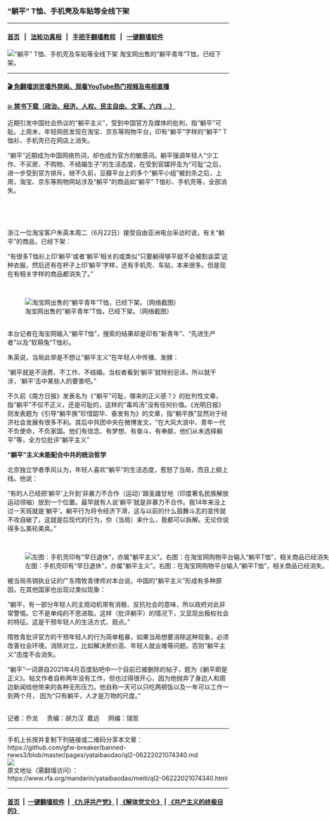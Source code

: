 ### “躺平” T恤、手机壳及车贴等全线下架
------------------------

#### [首页](https://github.com/gfw-breaker/banned-news3/blob/master/README.md) &nbsp;&nbsp;|&nbsp;&nbsp; [法轮功真相](https://github.com/begood0513/basic/blob/master/README.md)  &nbsp;&nbsp;|&nbsp;&nbsp; [手把手翻墙教程](https://github.com/gfw-breaker/guides/wiki)  &nbsp;&nbsp;|&nbsp;&nbsp; [一键翻墙软件](https://github.com/gfw-breaker/nogfw/blob/master/README.md)  



<div id="headerimg">
 <img alt="“躺平” T恤、手机壳及车贴等全线下架" src="https://www.rfa.org/mandarin/yataibaodao/meiti/ql2-06222021074340.html/@@images/c1c9547e-7274-4895-a8b2-4a54d2273ae5.jpeg" title="“躺平” T恤、手机壳及车贴等全线下架"/>
 <span class="lead_image_caption">
  淘宝网出售的“躺平青年”T恤，已经下架。
 </span>
 <!-- zoomattribute -->
</div>

<hr/>


#### [ 🎬  免翻墙浏览墙外禁闻、观看YouTube热门视频及电视直播](https://github.com/gfw-breaker/HelloWorld)

#### [ 💥  禁书下载（政治、经济、人权、民主自由、文革、六四 ...）](https://github.com/gfw-breaker/books/blob/master/README.md)

<div id="storytext">
 <p>
  近期引发中国社会热议的“躺平主义”，受到中国官方及媒体的批判，指“躺平”可耻。上周末，年轻网民发现在淘宝、京东等购物平台，印有“躺平”字样的“躺平” T恤衫、手机壳已在网店上消失。
 </p>
 <p>
  “躺平”近期成为中国网络热词，却也成为官方的敏感词。躺平强调年轻人“少工作、不买房、不购物、不结婚生子”的生活态度，在受到官媒抨击为“可耻”之后，进一步受到官方排斥。继不久前，豆瓣平台上的多个“躺平小组”被封杀之后，上周，淘宝、京东等购物网站涉及“躺平”的商品如“躺平” T恤衫、手机壳等，全部消失。
 </p>
 <p>
  <br/>
 </p>
 <p>
  <br/>
 </p>
 <p>
  浙江一位淘宝客户朱英本周二（6月22日）接受自由亚洲电台采访时说，有关“躺平”的商品，已经下架：
 </p>
 <p>
  “有很多T恤衫上印‘躺平’或者‘躺平’相关的或类似“只要躺得够平就不会被割韭菜’这种衣服，然后还有在杯子上印‘躺平’字样，还有手机壳、车贴，本来很多。但是现在有相关字样的商品都消失了。”
 </p>
 <p>
  <br/>
 </p>
 <p>
  <figure class="image-richtext image-inline captioned" style="width:1538px;">
   <img alt="淘宝网出售的“躺平青年”T恤，已经下架。（网络截图）" src="https://www.rfa.org/mandarin/yataibaodao/meiti/ql2-06222021074340.html/m0622-ql2p1-2.jpg/@@images/4fea78c2-d1bd-48b4-a49a-50db6fde962e.jpeg" title="m0622-ql2p1-2.jpg"/>
   <figcaption class="image-caption">
    淘宝网出售的“躺平青年”T恤，已经下架。（网络截图）
   </figcaption>
   <small>
   </small>
  </figure>
  <br/>
  本台记者在淘宝网输入“躺平T恤”，搜索的结果却是印有“新青年”、“先进生产者”以及“软萌兔”T恤衫。
 </p>
 <p>
  朱英说，当局此举是不想让“躺平主义”在年轻人中传播、发酵：
 </p>
 <p>
  “躺平就是不消费、不工作、不结婚。当权者看到‘躺平’就特别忌讳，所以就干涉，‘躺平’击中某些人的要害吧。”
 </p>
 <p>
  不久前《南方日报》发表名为《“躺平”可耻，哪来的正义感？》的批判性文章，指“躺平”不仅不正义，还是可耻的，这样的“毒鸡汤”没有任何价值。《光明日报》则发表题为《引导“躺平族”珍惜韶华、奋发有为》的文章，指“躺平族”显然对于经济社会发展有很多不利。其后中共团中央在微博发文，“在大风大浪中，青年一代不负使命，不负家国。他们有信念、有梦想、有奋斗、有奉献，他们从未选择躺平”等，全方位批评“躺平主义”
 </p>
 <p>
  <strong>
   “躺平”主义未能配合中共的统治哲学
  </strong>
 </p>
 <p>
  北京独立学者季风认为，年轻人喜欢“躺平”的生活态度，惹怒了当局，而且上纲上线。他说：
 </p>
 <p>
  “有的人已经把‘躺平’上升到‘非暴力不合作（运动）’跟圣雄甘地（印度著名民族解放运动领袖）放到一个位置。最早就有人说‘躺平’就是非暴力不合作。我14年来没上过一天班就是‘躺平’。躺平行为将令经济下滑，这与以前的什么鼓舞斗志的宣传就不攻自破了。这就是后现代的行为，你（当局）来什么，我都可以拆解。无论你说得多么美轮美奂。”
 </p>
 <p>
  <br/>
 </p>
 <p>
  <figure class="image-richtext image-inline captioned" style="width:1518px;">
   <img alt="左图：手机壳印有“早日退休”，亦属“躺平主义”。右图：在淘宝网购物平台输入“躺平T恤”，相关商品已经消失。（网络截图）" src="https://www.rfa.org/mandarin/yataibaodao/meiti/ql2-06222021074340.html/m0622-ql2p3-4a.jpg/@@images/81b636b6-9de8-429a-ada0-a45cb0d2b03d.jpeg" title="m0622-ql2p3-4a.jpg"/>
   <figcaption class="image-caption">
    左图：手机壳印有“早日退休”，亦属“躺平主义”。右图：在淘宝网购物平台输入“躺平T恤”，相关商品已经消失。（网络截图）
   </figcaption>
   <small>
   </small>
  </figure>
  被当局吊销执业证的广东隋牧青律师对本台说，中国的“躺平主义”形成有多种原因，在其他国家也出现过类似现象：
 </p>
 <p>
  “躺平，有一部分年轻人的主观动机带有消极、反抗社会的意味，所以政府对此非常警惕。它不是单纯的不思进取。这样（批评躺平）的情况下，又显现出极权社会的特征。这是干预年轻人的生活方式、观点。”
 </p>
 <p>
  隋牧青批评官方的干预年轻人的行为简单粗暴，如果当局想要消除这种现象，必须改善社会环境，消除对立，比如解决房价高、年轻人就业难等问题。否则“躺平主义”态度不会消失。
 </p>
 <p>
  “躺平”一词源自2021年4月百度贴吧中一个目前已被删除的帖子，题为《躺平即是正义》。帖文作者自称两年没有工作，但也过得很开心，因为他抛弃了身边人和周边新闻给他带来的各种无形压力。他自称一天可以只吃两顿饭以及一年可以工作一到两个月， 因为“只有躺平，人才是万物的尺度。”
 </p>
 <p>
  <br/>
  记者：乔龙     责编：胡力汉  嘉远     网编：瑞哲
 </p>
</div>

<hr/>
手机上长按并复制下列链接或二维码分享本文章：<br/>
https://github.com/gfw-breaker/banned-news3/blob/master/pages/yataibaodao/ql2-06222021074340.md <br/>
<a href='https://github.com/gfw-breaker/banned-news3/blob/master/pages/yataibaodao/ql2-06222021074340.md'><img src='https://github.com/gfw-breaker/banned-news3/blob/master/pages/yataibaodao/ql2-06222021074340.md.png'/></a> <br/>
原文地址（需翻墙访问）：https://www.rfa.org/mandarin/yataibaodao/meiti/ql2-06222021074340.html


------------------------
#### [首页](https://github.com/gfw-breaker/banned-news3/blob/master/README.md) &nbsp;|&nbsp; [一键翻墙软件](https://github.com/gfw-breaker/nogfw/blob/master/README.md) &nbsp;| [《九评共产党》](https://github.com/gfw-breaker/9ping.md/blob/master/README.md#九评之一评共产党是什么) | [《解体党文化》](https://github.com/gfw-breaker/jtdwh.md/blob/master/README.md) | [《共产主义的终极目的》](https://github.com/gfw-breaker/gczydzjmd.md/blob/master/README.md)


<img src='http://gfw-breaker.win/banned-news3/pages/yataibaodao/ql2-06222021074340.md' width='0px' height='0px'/>